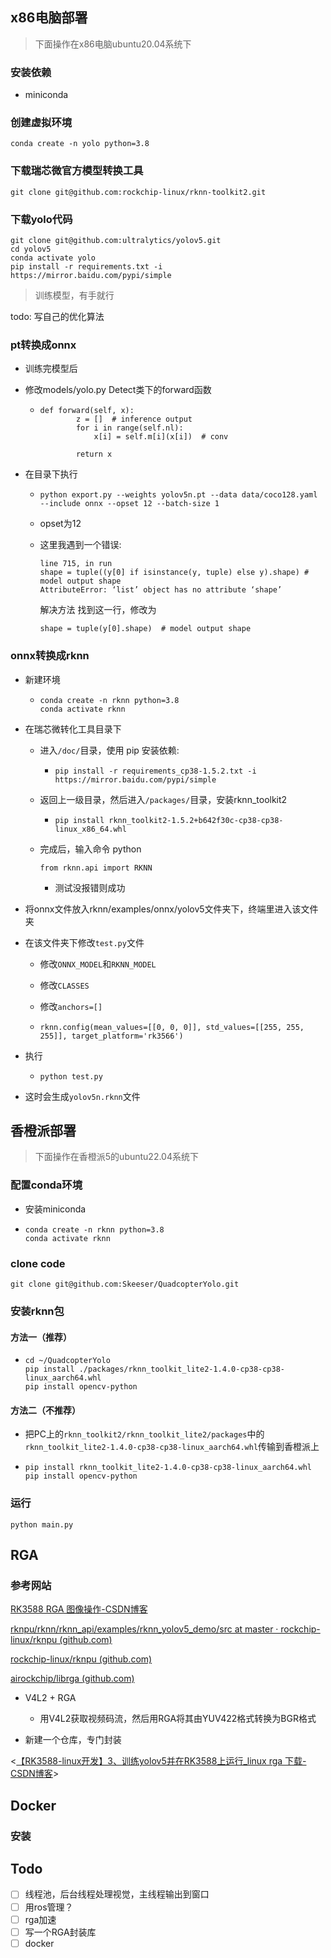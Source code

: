 ## x86电脑部署

> 下面操作在x86电脑ubuntu20.04系统下



### 安装依赖

- miniconda



### 创建虚拟环境

```
conda create -n yolo python=3.8
```





### 下载瑞芯微官方模型转换工具

```
git clone git@github.com:rockchip-linux/rknn-toolkit2.git
```



### 下载yolo代码

```
git clone git@github.com:ultralytics/yolov5.git
cd yolov5
conda activate yolo
pip install -r requirements.txt -i https://mirror.baidu.com/pypi/simple
```



>  训练模型，有手就行

todo: 写自己的优化算法



### pt转换成onnx

- 训练完模型后

- 修改models/yolo.py Detect类下的forward函数

  - ```
    def forward(self, x):
            z = []  # inference output
            for i in range(self.nl):
                x[i] = self.m[i](x[i])  # conv
    
            return x
    
    ```

- 在目录下执行

  - ```
    python export.py --weights yolov5n.pt --data data/coco128.yaml --include onnx --opset 12 --batch-size 1
    ```

  - opset为12

  - 这里我遇到一个错误:

    ```
    line 715, in run
    shape = tuple((y[0] if isinstance(y, tuple) else y).shape) # model output shape
    AttributeError: ‘list’ object has no attribute ‘shape’
    ```

    解决方法
    找到这一行，修改为

    ```
    shape = tuple(y[0].shape)  # model output shape
    ```



### onnx转换成rknn

- 新建环境

  - ```
    conda create -n rknn python=3.8
    conda activate rknn
    ```

- 在瑞芯微转化工具目录下

  - 进入`/doc/`目录，使用 pip 安装依赖:

    - ```
      pip install -r requirements_cp38-1.5.2.txt -i https://mirror.baidu.com/pypi/simple

  - 返回上一级目录，然后进入`/packages/`目录，安装rknn_toolkit2

    - ```
      pip install rknn_toolkit2-1.5.2+b642f30c-cp38-cp38-linux_x86_64.whl
      ```

  - 完成后，输入命令 python

    ```
    from rknn.api import RKNN
    ```

    - 测试没报错则成功

- 将onnx文件放入rknn/examples/onnx/yolov5文件夹下，终端里进入该文件夹

- 在该文件夹下修改`test.py`文件

  - 修改`ONNX_MODEL`和`RKNN_MODEL`

  - 修改`CLASSES`

  - 修改`anchors=[]`

  - ```
    rknn.config(mean_values=[[0, 0, 0]], std_values=[[255, 255, 255]], target_platform='rk3566')
    ```

- 执行

  - ```
    python test.py
    ```

- 这时会生成`yolov5n.rknn`文件





## 香橙派部署

> 下面操作在香橙派5的ubuntu22.04系统下



### 配置conda环境

- 安装miniconda

- ```
  conda create -n rknn python=3.8
  conda activate rknn
  ```



### clone code

```
git clone git@github.com:Skeeser/QuadcopterYolo.git
```



### 安装rknn包

#### 方法一（推荐）
- ```
  cd ~/QuadcopterYolo
  pip install ./packages/rknn_toolkit_lite2-1.4.0-cp38-cp38-linux_aarch64.whl
  pip install opencv-python
  ```



#### 方法二（不推荐）

- 把PC上的`rknn_toolkit2/rknn_toolkit_lite2/packages`中的`rknn_toolkit_lite2-1.4.0-cp38-cp38-linux_aarch64.whl`传输到香橙派上

- ```
  pip install rknn_toolkit_lite2-1.4.0-cp38-cp38-linux_aarch64.whl
  pip install opencv-python
  ```



### 运行

```
python main.py
```



## RGA

### 参考网站

[RK3588 RGA 图像操作-CSDN博客](https://blog.csdn.net/weixin_46935110/article/details/129844176)

[rknpu/rknn/rknn_api/examples/rknn_yolov5_demo/src at master · rockchip-linux/rknpu (github.com)](https://github.com/rockchip-linux/rknpu/tree/master/rknn/rknn_api/examples/rknn_yolov5_demo/src)

[rockchip-linux/rknpu (github.com)](https://github.com/rockchip-linux/rknpu)

[airockchip/librga (github.com)](https://github.com/airockchip/librga)

- V4L2 + RGA
  - 用V4L2获取视频码流，然后用RGA将其由YUV422格式转换为BGR格式

- 新建一个仓库，专门封装

<[【RK3588-linux开发】3、训练yolov5并在RK3588上运行_linux rga 下载-CSDN博客](https://blog.csdn.net/qq_32768679/article/details/124674803)>



## Docker

### 安装





## Todo

- [ ] 线程池，后台线程处理视觉，主线程输出到窗口
- [ ] 用ros管理？
- [ ] rga加速
- [ ] 写一个RGA封装库
- [ ] docker
